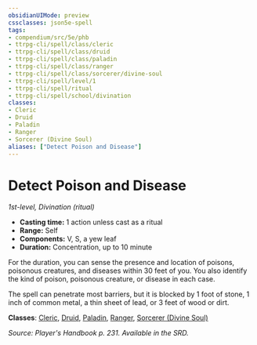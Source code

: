 ```yaml
---
obsidianUIMode: preview
cssclasses: json5e-spell
tags:
- compendium/src/5e/phb
- ttrpg-cli/spell/class/cleric
- ttrpg-cli/spell/class/druid
- ttrpg-cli/spell/class/paladin
- ttrpg-cli/spell/class/ranger
- ttrpg-cli/spell/class/sorcerer/divine-soul
- ttrpg-cli/spell/level/1
- ttrpg-cli/spell/ritual
- ttrpg-cli/spell/school/divination
classes:
- Cleric
- Druid
- Paladin
- Ranger
- Sorcerer (Divine Soul)
aliases: ["Detect Poison and Disease"]
---
```

# Detect Poison and Disease
*1st-level, Divination (ritual)*  

- **Casting time:** 1 action unless cast as a ritual
- **Range:** Self
- **Components:** V, S, a yew leaf
- **Duration:** Concentration, up to 10 minute

For the duration, you can sense the presence and location of poisons, poisonous creatures, and diseases within 30 feet of you. You also identify the kind of poison, poisonous creature, or disease in each case.

The spell can penetrate most barriers, but it is blocked by 1 foot of stone, 1 inch of common metal, a thin sheet of lead, or 3 feet of wood or dirt.

**Classes**: [Cleric](/3-Mechanics/CLI/classes/cleric.md), [Druid](/3-Mechanics/CLI/classes/druid.md), [Paladin](/3-Mechanics/CLI/classes/paladin.md), [Ranger](/3-Mechanics/CLI/classes/ranger.md), [Sorcerer (Divine Soul)](/3-Mechanics/CLI/classes/sorcerer-divine-soul-xge.md)

*Source: Player's Handbook p. 231. Available in the SRD.*